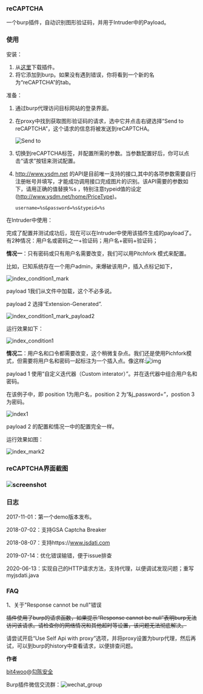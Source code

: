 ### reCAPTCHA

一个burp插件，自动识别图形验证码，并用于Intruder中的Payload。

### 使用

安装：

1. 从[这里](https://github.com/bit4woo/reCAPTCHA/releases)下载插件。
2. 将它添加到burp。如果没有遇到错误，你将看到一个新的名为“reCAPTCHA”的tab。

准备：

1. 通过burp代理访问目标网站的登录界面。

2. 在proxy中找到获取图形验证码的请求，选中它并点击右键选择“Send to reCAPTCHA”，这个请求的信息将被发送到reCAPTCHA。

   ![Send to](doc/Send_to.png)

3. 切换到reCAPTCHA标签，并配置所需的参数。当参数配置好后，你可以点击“请求”按钮来测试配置。

4. http://www.ysdm.net 的API是目前唯一支持的接口,其中的各项参数需要自行注册帐号并填写，才能成功调用接口完成图片的识别。该API需要的参数如下，请用正确的值替换%s ，特别注意typeid值的设定(http://www.ysdm.net/home/PriceType)。

   `username=%s&password=%s&typeid=%s`

在Intruder中使用：

完成了配置并测试成功后，现在可以在Intruder中使用该插件生成的payload了。有2种情况：用户名或密码之一+验证码；用户名+密码+验证码；

 

**情况一**：只有密码或只有用户名需要改变，我们可以用Pitchfork 模式来配置。

比如，已知系统存在一个用户admin，来爆破该用户，插入点标记如下，

![index_condition1_mark](doc/index_condition1_mark.png)

payload 1我们从文件中加载，这个不必多说。

payload 2 选择“Extension-Generated”.

![index_condition1_mark_payload2](doc/index_condition1_mark_payload2.png)

运行效果如下：

![index_condition1](doc/index_condition1.png)

 

**情况二**：用户名和口令都需要改变，这个稍微复杂点。我们还是使用Pichfork模式，但需要将用户名和密码一起标注为一个插入点。像这样:![img](doc/index_mark.png)

payload 1 使用“自定义迭代器（Custom interator）”。并在迭代器中组合用户名和密码。

在该例子中，即 position 1为用户名，position 2 为“&j_password=”，postion 3为密码。

![index1](doc/index1.png)

payload 2 的配置和情况一中的配置完全一样。

运行效果如图：

![index_mark2](doc/index_mark2.png)

### reCAPTCHA界面截图

### ![screenshot](doc/screenshot.png)

### 日志

2017-11-01：第一个demo版本发布。

2018-07-02：支持GSA Captcha Breaker

2018-08-07：支持https://www.jsdati.com

2019-07-14：优化错误输错，便于issue排查

2020-06-13：实现自己的HTTP请求方法，支持代理，以便调试发现问题；重写myjsdati.java

### FAQ

1、关于"Response cannot be null"错误

~~插件使用了burp的请求函数，如果提示“Response cannot be null”表明burp无法访问该请求。请检查你的网络情况和其他超时等设置，该问题无法彻底解决。~~

请尝试开启“Use Self Api with proxy”选项，并将proxy设置为burp代理，然后再试，可以到burp的history中查看请求，以便排查问题。

**作者**

[bit4woo](https://github.com/bit4woo)@[勾陈安全](http://www.polaris-lab.com/)

Burp插件微信交流群：![wechat_group](doc/wechat_group.jpg)

